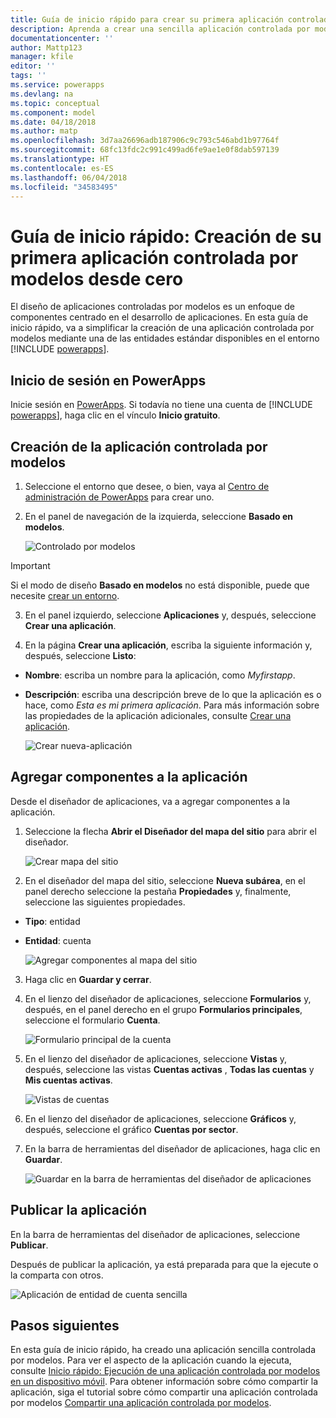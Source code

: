 ```yaml
---
title: Guía de inicio rápido para crear su primera aplicación controlada por modelos desde cero con PowerApps | Microsoft Docs
description: Aprenda a crear una sencilla aplicación controlada por modelos.
documentationcenter: ''
author: Mattp123
manager: kfile
editor: ''
tags: ''
ms.service: powerapps
ms.devlang: na
ms.topic: conceptual
ms.component: model
ms.date: 04/18/2018
ms.author: matp
ms.openlocfilehash: 3d7aa26696adb187906c9c793c546abd1b97764f
ms.sourcegitcommit: 68fc13fdc2c991c499ad6fe9ae1e0f8dab597139
ms.translationtype: HT
ms.contentlocale: es-ES
ms.lasthandoff: 06/04/2018
ms.locfileid: "34583495"
---
```

# <a name="quickstart-build-your-first-model-driven-app-from-scratch"></a>Guía de inicio rápido: Creación de su primera aplicación controlada por modelos desde cero
El diseño de aplicaciones controladas por modelos es un enfoque de componentes centrado en el desarrollo de aplicaciones. En esta guía de inicio rápido, va a simplificar la creación de una aplicación controlada por modelos mediante una de las entidades estándar disponibles en el entorno [!INCLUDE [powerapps](../../includes/powerapps.md)]. 

## <a name="sign-in-to-powerapps"></a>Inicio de sesión en PowerApps
Inicie sesión en [PowerApps](https://web.powerapps.com/). Si todavía no tiene una cuenta de [!INCLUDE [powerapps](../../includes/powerapps.md)], haga clic en el vínculo **Inicio gratuito**. 

## <a name="create-your-model-driven-app"></a>Creación de la aplicación controlada por modelos

1.  Seleccione el entorno que desee, o bien, vaya al [Centro de administración de PowerApps](https://admin.powerapps.com/) para crear uno.
2.  En el panel de navegación de la izquierda, seleccione **Basado en modelos**. 

    ![Controlado por modelos](media/build-first-model-driven-app/choose-design-mode.png)

  > [!IMPORTANT]
  > Si el modo de diseño **Basado en modelos** no está disponible, puede que necesite [crear un entorno](https://docs.microsoft.com/powerapps/administrator/create-environment).   

3. En el panel izquierdo, seleccione **Aplicaciones** y, después, seleccione **Crear una aplicación**.

4.  En la página **Crear una aplicación**, escriba la siguiente información y, después, seleccione **Listo**: 
  - **Nombre**: escriba un nombre para la aplicación, como *Myfirstapp*. 
  - **Descripción**: escriba una descripción breve de lo que la aplicación es o hace, como *Esta es mi primera aplicación*.
Para más información sobre las propiedades de la aplicación adicionales, consulte [Crear una aplicación](https://docs.microsoft.com/dynamics365/customer-engagement/customize/create-edit-app#create-an-app).
 
    ![Crear nueva-aplicación](media/build-first-model-driven-app/create-new-app.png)

## <a name="add-components-to-your-app"></a>Agregar componentes a la aplicación
Desde el diseñador de aplicaciones, va a agregar componentes a la aplicación.
1.  Seleccione la flecha **Abrir el Diseñador del mapa del sitio** para abrir el diseñador. 

    ![Crear mapa del sitio](media/build-first-model-driven-app/new-sitemap.png)

2.  En el diseñador del mapa del sitio, seleccione **Nueva subárea**, en el panel derecho seleccione la pestaña **Propiedades** y, finalmente, seleccione las siguientes propiedades.
  - **Tipo**: entidad
  - **Entidad**: cuenta

    ![Agregar componentes al mapa del sitio](media/build-first-model-driven-app/sitemap.png)

3.  Haga clic en **Guardar y cerrar**.
4.  En el lienzo del diseñador de aplicaciones, seleccione **Formularios** y, después, en el panel derecho en el grupo **Formularios principales**, seleccione el formulario **Cuenta**.

    ![Formulario principal de la cuenta](media/build-first-model-driven-app/main-form.png)

5.  En el lienzo del diseñador de aplicaciones, seleccione **Vistas** y, después, seleccione las vistas **Cuentas activas** , **Todas las cuentas** y **Mis cuentas activas**.

    ![Vistas de cuentas](media/build-first-model-driven-app/views.png)

6. En el lienzo del diseñador de aplicaciones, seleccione **Gráficos** y, después, seleccione el gráfico **Cuentas por sector**.
7. En la barra de herramientas del diseñador de aplicaciones, haga clic en **Guardar**.

    ![Guardar en la barra de herramientas del diseñador de aplicaciones](media/build-first-model-driven-app/app-designer-toolbar.png)
 
<!-- ##  Validate your app
This step checks for component dependencies that are required for the app to work, but haven't yet been added to the app. 

1. On the app designer canvas, select the component that indicates a dependency, such as the **Forms** component. Then, on the right-pane select the **Required** tab, expand **Entity Dependencies** and then select all required dependencies. 

    ![Add dependencies](media/build-first-model-driven-app/resolve-dependencies.png)

2. Select **Add Dependencies**.
3. On the app designer toolbar, select **Save**.  -->

## <a name="publish-your-app"></a>Publicar la aplicación
En la barra de herramientas del diseñador de aplicaciones, seleccione **Publicar**.

Después de publicar la aplicación, ya está preparada para que la ejecute o la comparta con otros.

![Aplicación de entidad de cuenta sencilla](media/build-first-model-driven-app/accounts-quickstart-app.png)

## <a name="next-steps"></a>Pasos siguientes
En esta guía de inicio rápido, ha creado una aplicación sencilla controlada por modelos. Para ver el aspecto de la aplicación cuando la ejecuta, consulte [Inicio rápido: Ejecución de una aplicación controlada por modelos en un dispositivo móvil](../../user/run-app-client-model-driven.md).
Para obtener información sobre cómo compartir la aplicación, siga el tutorial sobre cómo compartir una aplicación controlada por modelos [Compartir una aplicación controlada por modelos](share-model-driven-app.md).
